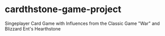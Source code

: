 # cardthstone-game-project
Singeplayer Card Game with Influences from the Classic Game "War" and Blizzard Ent's Hearthstone
